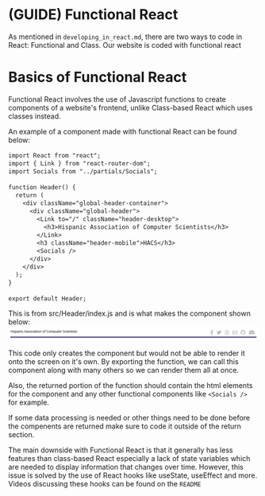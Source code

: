 # (GUIDE) Functional React

As mentioned in `developing_in_react.md`, there are two ways to code in React: Functional and Class. Our website is coded with functional react

# Basics of Functional React

Functional React involves the use of Javascript functions to create components of a website's frontend, unlike Class-based React which uses classes instead.

An example of a component made with functional React can be found below:
```
import React from "react";
import { Link } from "react-router-dom";
import Socials from "../partials/Socials";

function Header() {
  return (
    <div className="global-header-container">
      <div className="global-header">
        <Link to="/" className="header-desktop">
          <h3>Hispanic Association of Computer Scientists</h3>
        </Link>
        <h3 className="header-mobile">HACS</h3>
        <Socials />
      </div>
    </div>
  );
}

export default Header;
```

This is from src/Header/index.js and is what makes the component shown below:
![Header Component when rendered on a computer](image.png)

This code only creates the component but would not be able to render it onto the screen on it's own. By exporting the function, we can call this component along with many others so we can render them all at once.

Also, the returned portion of the function should contain the html elements for the component and any other functional components like `<Socials />` for example.

If some data processing is needed or other things need to be done before the compenents are returned make sure to code it outside of the return section.

The main downside with Functional React is that it generally has less features than class-based React especially a lack of state variables which are needed to display information that changes over time. However, this issue is solved by the use of React hooks like useState, useEffect and more. Videos discussing these hooks can be found on the `README`